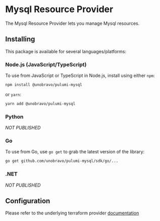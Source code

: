 # Mysql Resource Provider

The Mysql Resource Provider lets you manage Mysql resources.

## Installing

This package is available for several languages/platforms:

### Node.js (JavaScript/TypeScript)

To use from JavaScript or TypeScript in Node.js, install using either `npm`:

```bash
npm install @unobravo/pulumi-mysql
```

or `yarn`:

```bash
yarn add @unobravo/pulumi-mysql
```

### Python

_NOT PUBLISHED_

### Go

To use from Go, use `go get` to grab the latest version of the library:

```bash
go get github.com/unobravo/pulumi-mysql/sdk/go/...
```

### .NET

_NOT PUBLISHED_

## Configuration

Please refer to the underlying terraform provider [documentation](https://registry.terraform.io/providers/petoju/mysql/latest/docs)
